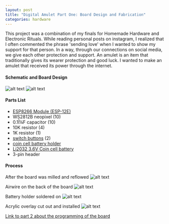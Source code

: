 ```yaml
---
layout: post
title: "Digital Amulet Part One: Board Design and Fabrication"
categories: hardware
---
```


This project was a combination of my finals for Homemade Hardware and Electronic Rituals. While reading personal posts on instagram, I realized that I often commented the phrase 'sending love' when I wanted to show my support for that person. In a way, through our connections on social media, we give each other protection and support. An amulet is an item that traditionally gives its wearer protection and good luck. I wanted to make an amulet that received its power through the internet.

#### Schematic and Board Design ####
![alt text](/images/homemadehardware/final/boardfile.png)
![alt text](/images/homemadehardware/final/schematicfile.png)

#### Parts List ####
- [ESP8266 Module (ESP-12E)](https://www.amazon.com/gp/product/B01AE2VLDS/)
- WS2812B neopixel (10)
- 0.1Î¼F capacitor (10)
- 10K resistor (4)
- 1K resistor (1)
- [switch buttons](https://www.digikey.com/products/en?WT.z_se_ps=1&keywords=401-1427-1-nd) (2)
- [coin cell battery holder](https://www.amazon.com/gp/product/B01J5FY2GI/)
- [Li2032 3.6V Coin cell battery](https://www.amazon.com/gp/product/B06XCSTSSV/)
- 3-pin header

#### Process ####
After the board was milled and reflowed
![alt text](/images/homemadehardware/final/reflow.jpg)

Airwire on the back of the board
![alt text](/images/homemadehardware/final/airwire.jpg)

Battery holder soldered on
![alt text](/images/homemadehardware/final/soldered.jpg)

Acrylic overlay cut out and installed
![alt text](/images/homemadehardware/final/board.jpg)

[Link to part 2 about the programming of the board](http://blog.jzhong.today/electronicrituals/Digital-Amulet-Programming/)
